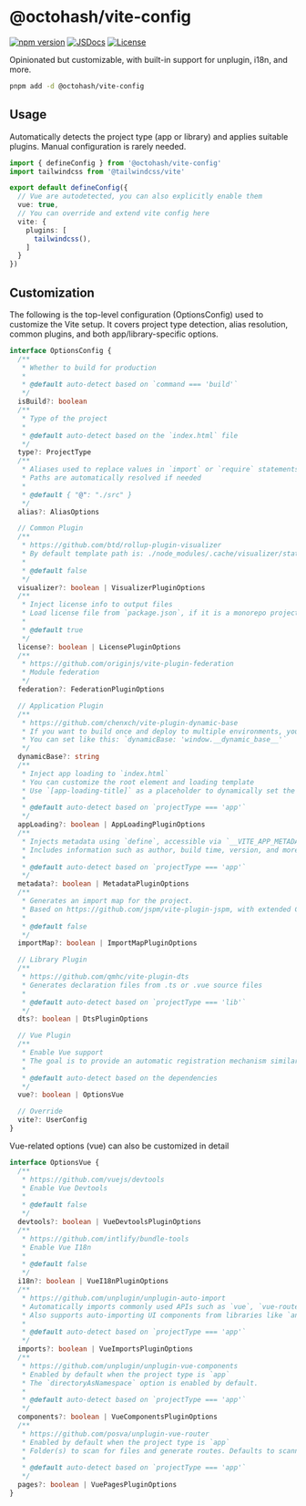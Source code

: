 # @octohash/vite-config

[![npm version][npm-version-src]][npm-version-href]
[![JSDocs][jsdocs-src]][jsdocs-href]
[![License][license-src]][license-href]

Opinionated but customizable, with built-in support for unplugin, i18n, and more.

```bash
pnpm add -d @octohash/vite-config
```

## Usage

Automatically detects the project type (app or library) and applies suitable plugins. Manual configuration is rarely needed.

```ts
import { defineConfig } from '@octohash/vite-config'
import tailwindcss from '@tailwindcss/vite'

export default defineConfig({
  // Vue are autodetected, you can also explicitly enable them
  vue: true,
  // You can override and extend vite config here
  vite: {
    plugins: [
      tailwindcss(),
    ]
  }
})
```

## Customization

The following is the top-level configuration (OptionsConfig) used to customize the Vite setup. It covers project type detection, alias resolution, common plugins, and both app/library-specific options.

```ts
interface OptionsConfig {
  /**
   * Whether to build for production
   *
   * @default auto-detect based on `command === 'build'`
   */
  isBuild?: boolean
  /**
   * Type of the project
   *
   * @default auto-detect based on the `index.html` file
   */
  type?: ProjectType
  /**
   * Aliases used to replace values in `import` or `require` statements
   * Paths are automatically resolved if needed
   *
   * @default { "@": "./src" }
   */
  alias?: AliasOptions

  // Common Plugin
  /**
   * https://github.com/btd/rollup-plugin-visualizer
   * By default template path is: ./node_modules/.cache/visualizer/stats.html
   *
   * @default false
   */
  visualizer?: boolean | VisualizerPluginOptions
  /**
   * Inject license info to output files
   * Load license file from `package.json`, if it is a monorepo project, the root `package.json` will also be merged
   *
   * @default true
   */
  license?: boolean | LicensePluginOptions
  /**
   * https://github.com/originjs/vite-plugin-federation
   * Module federation
   */
  federation?: FederationPluginOptions

  // Application Plugin
  /**
   * https://github.com/chenxch/vite-plugin-dynamic-base
   * If you want to build once and deploy to multiple environments, you can enable this plugin to set publicPath at runtime
   * You can set like this: `dynamicBase: 'window.__dynamic_base__'`
   */
  dynamicBase?: string
  /**
   * Inject app loading to `index.html`
   * You can customize the root element and loading template
   * Use `[app-loading-title]` as a placeholder to dynamically set the document title during loading`
   *
   * @default auto-detect based on `projectType === 'app'`
   */
  appLoading?: boolean | AppLoadingPluginOptions
  /**
   * Injects metadata using `define`, accessible via `__VITE_APP_METADATA__`.
   * Includes information such as author, build time, version, and more.
   *
   * @default auto-detect based on `projectType === 'app'`
   */
  metadata?: boolean | MetadataPluginOptions
  /**
   * Generates an import map for the project.
   * Based on https://github.com/jspm/vite-plugin-jspm, with extended CDN provider support and options for include/exclude.
   *
   * @default false
   */
  importMap?: boolean | ImportMapPluginOptions

  // Library Plugin
  /**
   * https://github.com/qmhc/vite-plugin-dts
   * Generates declaration files from .ts or .vue source files
   *
   * @default auto-detect based on `projectType === 'lib'`
   */
  dts?: boolean | DtsPluginOptions

  // Vue Plugin
  /**
   * Enable Vue support
   * The goal is to provide an automatic registration mechanism similar to Nuxt in app development.
   *
   * @default auto-detect based on the dependencies
   */
  vue?: boolean | OptionsVue

  // Override
  vite?: UserConfig
}
```

Vue-related options (vue) can also be customized in detail

```ts
interface OptionsVue {
  /**
   * https://github.com/vuejs/devtools
   * Enable Vue Devtools
   *
   * @default false
   */
  devtools?: boolean | VueDevtoolsPluginOptions
  /**
   * https://github.com/intlify/bundle-tools
   * Enable Vue I18n
   *
   * @default false
   */
  i18n?: boolean | VueI18nPluginOptions
  /**
   * https://github.com/unplugin/unplugin-auto-import
   * Automatically imports commonly used APIs such as `vue`, `vue-router`, `pinia`, `@vueuse/core`, etc
   * Also supports auto-importing UI components from libraries like `ant-design-vue`, `element-plus`, etc
   *
   * @default auto-detect based on `projectType === 'app'`
   */
  imports?: boolean | VueImportsPluginOptions
  /**
   * https://github.com/unplugin/unplugin-vue-components
   * Enabled by default when the project type is `app`
   * The `directoryAsNamespace` option is enabled by default.
   *
   * @default auto-detect based on `projectType === 'app'`
   */
  components?: boolean | VueComponentsPluginOptions
  /**
   * https://github.com/posva/unplugin-vue-router
   * Enabled by default when the project type is `app`
   * Folder(s) to scan for files and generate routes. Defaults to scanning the pages directory.
   *
   * @default auto-detect based on `projectType === 'app'`
   */
  pages?: boolean | VuePagesPluginOptions
}
```

<!-- Badges -->

[npm-version-src]: https://img.shields.io/npm/v/@octohash/vite-config?style=flat&colorA=080f12&colorB=1fa669
[npm-version-href]: https://npmjs.com/package/@octohash/vite-config
[npm-downloads-src]: https://img.shields.io/npm/dm/@octohash/vite-config?style=flat&colorA=080f12&colorB=1fa669
[npm-downloads-href]: https://npmjs.com/package/@octohash/vite-config
[bundle-src]: https://img.shields.io/bundlephobia/minzip/@octohash/vite-config?style=flat&colorA=080f12&colorB=1fa669&label=minzip
[bundle-href]: https://bundlephobia.com/result?p=@octohash/vite-config
[license-src]: https://img.shields.io/badge/license-MIT-blue.svg?style=flat&colorA=080f12&colorB=1fa669
[license-href]: https://github.com/jinghaihan/@octohash/vite-config/LICENSE
[jsdocs-src]: https://img.shields.io/badge/jsdocs-reference-080f12?style=flat&colorA=080f12&colorB=1fa669
[jsdocs-href]: https://www.jsdocs.io/package/@octohash/vite-config
